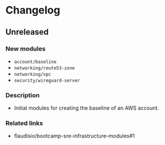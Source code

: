# Changelog

## Unreleased

### New modules

- `account/baseline`
- `networking/route53-zone`
- `networking/vpc`
- `security/wireguard-server`

### Description

- Initial modules for creating the baseline of an AWS account.

### Related links

- flaudisio/bootcamp-sre-infrastructure-modules#1
